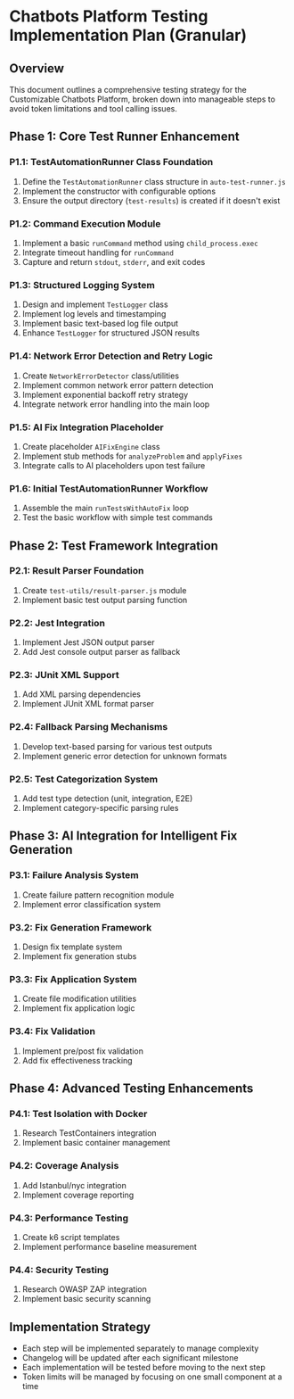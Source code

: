# Chatbots Platform Testing Implementation Plan (Granular)

## Overview
This document outlines a comprehensive testing strategy for the Customizable Chatbots Platform, broken down into manageable steps to avoid token limitations and tool calling issues.

## Phase 1: Core Test Runner Enhancement

### P1.1: TestAutomationRunner Class Foundation
1. Define the `TestAutomationRunner` class structure in `auto-test-runner.js`
2. Implement the constructor with configurable options
3. Ensure the output directory (`test-results`) is created if it doesn't exist

### P1.2: Command Execution Module
1. Implement a basic `runCommand` method using `child_process.exec`
2. Integrate timeout handling for `runCommand`
3. Capture and return `stdout`, `stderr`, and exit codes

### P1.3: Structured Logging System
1. Design and implement `TestLogger` class
2. Implement log levels and timestamping
3. Implement basic text-based log file output
4. Enhance `TestLogger` for structured JSON results

### P1.4: Network Error Detection and Retry Logic
1. Create `NetworkErrorDetector` class/utilities
2. Implement common network error pattern detection
3. Implement exponential backoff retry strategy
4. Integrate network error handling into the main loop

### P1.5: AI Fix Integration Placeholder
1. Create placeholder `AIFixEngine` class
2. Implement stub methods for `analyzeProblem` and `applyFixes`
3. Integrate calls to AI placeholders upon test failure

### P1.6: Initial TestAutomationRunner Workflow
1. Assemble the main `runTestsWithAutoFix` loop
2. Test the basic workflow with simple test commands

## Phase 2: Test Framework Integration

### P2.1: Result Parser Foundation
1. Create `test-utils/result-parser.js` module
2. Implement basic test output parsing function

### P2.2: Jest Integration
1. Implement Jest JSON output parser
2. Add Jest console output parser as fallback

### P2.3: JUnit XML Support
1. Add XML parsing dependencies
2. Implement JUnit XML format parser

### P2.4: Fallback Parsing Mechanisms
1. Develop text-based parsing for various test outputs
2. Implement generic error detection for unknown formats

### P2.5: Test Categorization System
1. Add test type detection (unit, integration, E2E)
2. Implement category-specific parsing rules

## Phase 3: AI Integration for Intelligent Fix Generation

### P3.1: Failure Analysis System
1. Create failure pattern recognition module
2. Implement error classification system

### P3.2: Fix Generation Framework
1. Design fix template system
2. Implement fix generation stubs

### P3.3: Fix Application System
1. Create file modification utilities
2. Implement fix application logic

### P3.4: Fix Validation
1. Implement pre/post fix validation
2. Add fix effectiveness tracking

## Phase 4: Advanced Testing Enhancements

### P4.1: Test Isolation with Docker
1. Research TestContainers integration
2. Implement basic container management

### P4.2: Coverage Analysis
1. Add Istanbul/nyc integration
2. Implement coverage reporting

### P4.3: Performance Testing
1. Create k6 script templates
2. Implement performance baseline measurement

### P4.4: Security Testing
1. Research OWASP ZAP integration
2. Implement basic security scanning

## Implementation Strategy
- Each step will be implemented separately to manage complexity
- Changelog will be updated after each significant milestone
- Each implementation will be tested before moving to the next step
- Token limits will be managed by focusing on one small component at a time
